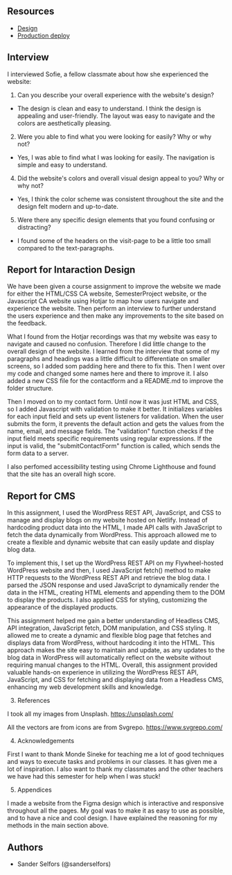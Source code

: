 ## Resources

- [Design](https://www.figma.com/file/RjhyosaJw7DxNIXQpsikxa/Semester-Project-1?node-id=0-1&t=RExIh62ituskl4ng-0)
- [Production deploy](https://sp1sanderselfors.netlify.app/)

## Interview

I interviewed Sofie, a fellow classmate about how she experienced the website:

1. Can you describe your overall experience with the website's design?

- The design is clean and easy to understand. I think the design is appealing and user-friendly. The layout was easy to navigate and the colors are aesthetically pleasing.

2. Were you able to find what you were looking for easily? Why or why not?

- Yes, I was able to find what I was looking for easily. The navigation is simple and easy to understand.

4. Did the website's colors and overall visual design appeal to you? Why or why not?

- Yes, I think the color scheme was consistent throughout the site and the design felt modern and up-to-date.

5. Were there any specific design elements that you found confusing or distracting?

- I found some of the headers on the visit-page to be a little too small compared to the text-paragraphs.

## Report for Intaraction Design

We have been given a course assignment to improve the website we made for either the HTML/CSS CA website, SemesterProject website, or the Javascript CA website using Hotjar to map how users navigate and experience the website. Then perform an interview to further understand the users experience and then make any improvements to the site based on the feedback.

What I found from the Hotjar recordings was that my website was easy to navigate and caused no confusion. Therefore I did little change to the overall design of the website. I learned from the interview that some of my paragraphs and headings was a little difficult to differentiate on smaller screens, so I added som padding here and there to fix this. Then I went over my code and changed some names here and there to improve it. I also added a new CSS file for the contactform and a README.md to improve the folder structure.

Then I moved on to my contact form. Until now it was just HTML and CSS, so I added Javascript with validation to make it better. It initializes variables for each input field and sets up event listeners for validation. When the user submits the form, it prevents the default action and gets the values from the name, email, and message fields. The "validation" function checks if the input field meets specific requirements using regular expressions. If the input is valid, the "submitContactForm" function is called, which sends the form data to a server.

I also perfomed accessibility testing using Chrome Lighthouse and found that the site has an overall high score.

## Report for CMS

In this assignment, I used the WordPress REST API, JavaScript, and CSS to manage and display blogs on my website hosted on Netlify. Instead of hardcoding product data into the HTML, I made API calls with JavaScript to fetch the data dynamically from WordPress. This approach allowed me to create a flexible and dynamic website that can easily update and display blog data.

To implement this, I set up the WordPress REST API on my Flywheel-hosted WordPress website and then, I used JavaScript fetch() method to make HTTP requests to the WordPress REST API and retrieve the blog data. I parsed the JSON response and used JavaScript to dynamically render the data in the HTML, creating HTML elements and appending them to the DOM to display the products. I also applied CSS for styling, customizing the appearance of the displayed products.

This assignment helped me gain a better understanding of Headless CMS, API integration, JavaScript fetch, DOM manipulation, and CSS styling. It allowed me to create a dynamic and flexible blog page that fetches and displays data from WordPress, without hardcoding it into the HTML. This approach makes the site easy to maintain and update, as any updates to the blog data in WordPress will automatically reflect on the website without requiring manual changes to the HTML. Overall, this assignment provided valuable hands-on experience in utilizing the WordPress REST API, JavaScript, and CSS for fetching and displaying data from a Headless CMS, enhancing my web development skills and knowledge.

3. References

I took all my images from Unsplash.
https://unsplash.com/

All the vectors are from icons are from Svgrepo.
https://www.svgrepo.com/

4. Acknowledgements

First I want to thank Monde Sineke for teaching me a lot of good techniques and ways to execute tasks and problems in our classes. It has given me a lot of inspiration. I also want to thank my classmates and the other teachers we have had this semester for help when I was stuck!

5. Appendices

I made a website from the Figma design which is interactive and responsive throughout all the pages. My goal was to make it as easy to use as possible, and to have a nice and cool design. I have explained the reasoning for my methods in the main section above.

## Authors

- Sander Selfors (@sanderselfors)

